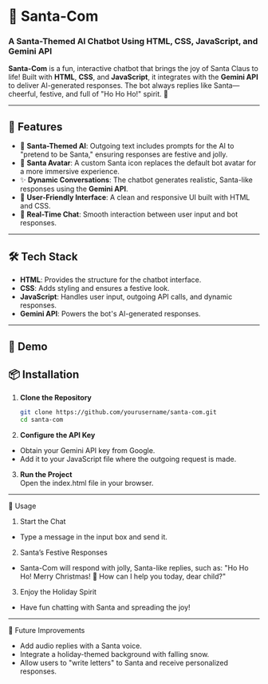 # 🎅 Santa-Com 
### A Santa-Themed AI Chatbot Using HTML, CSS, JavaScript, and Gemini API  

**Santa-Com** is a fun, interactive chatbot that brings the joy of Santa Claus to life! Built with **HTML**, **CSS**, and **JavaScript**, it integrates with the **Gemini API** to deliver AI-generated responses. The bot always replies like Santa—cheerful, festive, and full of "Ho Ho Ho!" spirit. 🎄  

---

## 🚀 Features  

- 🎅 **Santa-Themed AI**: Outgoing text includes prompts for the AI to "pretend to be Santa," ensuring responses are festive and jolly.  
- 🎨 **Santa Avatar**: A custom Santa icon replaces the default bot avatar for a more immersive experience.  
- ✨ **Dynamic Conversations**: The chatbot generates realistic, Santa-like responses using the **Gemini API**.  
- 💬 **User-Friendly Interface**: A clean and responsive UI built with HTML and CSS.  
- 🎁 **Real-Time Chat**: Smooth interaction between user input and bot responses.  

---

## 🛠️ Tech Stack  

- **HTML**: Provides the structure for the chatbot interface.  
- **CSS**: Adds styling and ensures a festive look.  
- **JavaScript**: Handles user input, outgoing API calls, and dynamic responses.  
- **Gemini API**: Powers the bot's AI-generated responses.  

---

## 📸 Demo  



## 📦 Installation  

1. **Clone the Repository**  
   ```bash
   git clone https://github.com/yourusername/santa-com.git
   cd santa-com

2. **Configure the API Key**  
- Obtain your Gemini API key from Google.
- Add it to your JavaScript file where the outgoing request is made.

3. **Run the Project**  
   Open the index.html file in your browser.

---

📝 Usage
1. Start the Chat
- Type a message in the input box and send it.
2. Santa’s Festive Responses
- Santa-Com will respond with jolly, Santa-like replies, such as:
  "Ho Ho Ho! Merry Christmas! 🎄 How can I help you today, dear child?"
3. Enjoy the Holiday Spirit
- Have fun chatting with Santa and spreading the joy!

--- 

🌟 Future Improvements
- Add audio replies with a Santa voice.
- Integrate a holiday-themed background with falling snow.
-  Allow users to "write letters" to Santa and receive personalized responses.
